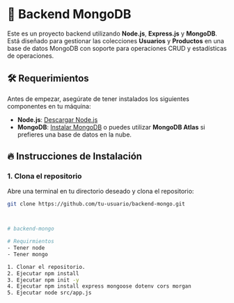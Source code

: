 # 🚀 Backend MongoDB

Este es un proyecto backend utilizando **Node.js**, **Express.js** y **MongoDB**. Está diseñado para gestionar las colecciones **Usuarios** y **Productos** en una base de datos MongoDB con soporte para operaciones CRUD y estadísticas de operaciones.

## 🛠 Requerimientos

Antes de empezar, asegúrate de tener instalados los siguientes componentes en tu máquina:

- **Node.js**: [Descargar Node.js](https://nodejs.org/)
- **MongoDB**: [Instalar MongoDB](https://www.mongodb.com/try/download/community) o puedes utilizar **MongoDB Atlas** si prefieres una base de datos en la nube.

## 🔥 Instrucciones de Instalación

### 1. Clona el repositorio

Abre una terminal en tu directorio deseado y clona el repositorio:

```bash
git clone https://github.com/tu-usuario/backend-mongo.git



# backend-mongo

# Requirmientos
- Tener node
- Tener mongo 

1. Clonar el repositorio.
2. Ejecutar npm install
3. Ejecutar npm init -y
4. Ejecutar npm install express mongoose dotenv cors morgan
5. Ejecutar node src/app.js